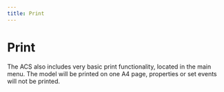 ```yaml
---
title: Print
---
```


# Print

The ACS also includes very basic print functionality, located in the main menu. The model will be printed on one A4 page, properties or set events will not be printed.
